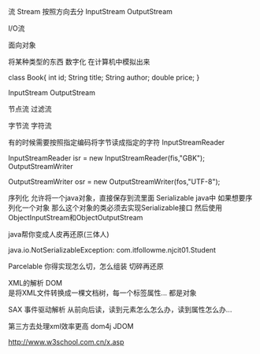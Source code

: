 流    Stream
按照方向去分
InputStream OutputStream

I/O流

面向对象

将某种类型的东西 数字化 在计算机中模拟出来

class Book{
	int id;
	String title;
	String author;
	double price;
}

InputStream
OutputStream

节点流
过滤流

字节流
字符流

有的时候需要按照指定编码将字节读成指定的字符
InputStreamReader

 InputStreamReader isr = new InputStreamReader(fis,"GBK");
OutputStreamWriter

  OutputStreamWriter osr = new OutputStreamWriter(fos,"UTF-8");

序列化 
允许将一个java对象，直接保存到流里面
Serializable
java中 如果想要序列化一个对象
那么这个对象的类必须去实现Serializable接口
然后使用ObjectInputStream和ObjectOutputStream

java帮你变成人皮再还原(三体人)

java.io.NotSerializableException: com.itfollowme.njcit01.Student

Parcelable 
你得实现怎么切，怎么组装
切碎再还原

XML的解析
DOM  
是将XML文件转换成一棵文档树，每一个标签属性...
都是对象

SAX
事件驱动解析
从前向后读，读到元素怎么怎么办，读到属性怎么办...

第三方去处理xml效率更高
dom4j JDOM

http://www.w3school.com.cn/x.asp